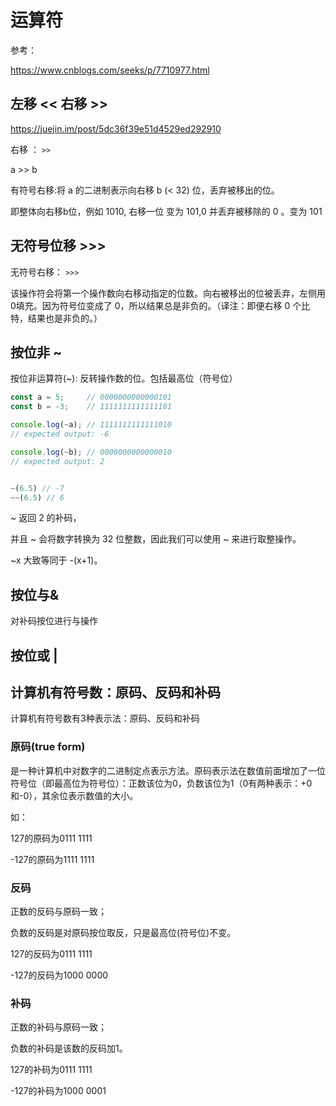 # 运算符

参考：

<https://www.cnblogs.com/seeks/p/7710977.html>

## 左移 << 右移 >>

<https://juejin.im/post/5dc36f39e51d4529ed292910>

右移 ： `>>`

a >> b

有符号右移:将 a 的二进制表示向右移 b (< 32) 位，丢弃被移出的位。

即整体向右移b位，例如 1010, 右移一位 变为 101,0 并丢弃被移除的 0 。变为 101

## 无符号位移 >>>

无符号右移： `>>>`

该操作符会将第一个操作数向右移动指定的位数。向右被移出的位被丢弃，左侧用0填充。因为符号位变成了 0，所以结果总是非负的。（译注：即便右移 0 个比特，结果也是非负的。）

## 按位非 ~

按位非运算符(~): 反转操作数的位。包括最高位（符号位）

```js
const a = 5;     // 0000000000000101
const b = -3;    // 1111111111111101

console.log(~a); // 1111111111111010
// expected output: -6

console.log(~b); // 0000000000000010
// expected output: 2


~(6.5) // -7
~~(6.5) // 6
```

~ 返回 2 的补码，

并且 ~ 会将数字转换为 32 位整数，因此我们可以使用 ~ 来进行取整操作。

~x 大致等同于 -(x+1)。

## 按位与&

对补码按位进行与操作

## 按位或 |

## 计算机有符号数：原码、反码和补码

计算机有符号数有3种表示法：原码、反码和补码

### 原码(true form)

是一种计算机中对数字的二进制定点表示方法。原码表示法在数值前面增加了一位符号位（即最高位为符号位）：正数该位为0，负数该位为1（0有两种表示：+0和-0），其余位表示数值的大小。

如：

127的原码为0111 1111

-127的原码为1111 1111

### 反码

正数的反码与原码一致；

负数的反码是对原码按位取反，只是最高位(符号位)不变。

127的反码为0111 1111

-127的反码为1000 0000

### 补码

正数的补码与原码一致；

负数的补码是该数的反码加1。

127的补码为0111 1111

-127的补码为1000 0001
